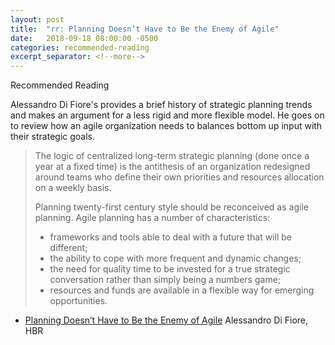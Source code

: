 ```yaml
---
layout: post
title:  "rr: Planning Doesn’t Have to Be the Enemy of Agile"
date:   2018-09-18 08:00:00 -0500
categories: recommended-reading
excerpt_separator: <!--more-->
---
```


Recommended Reading

Alessandro Di Fiore's provides a brief history of strategic planning trends and makes an argument for a less rigid and more flexible model. He goes on to review how an agile organization needs to balances bottom up input with their strategic goals. 

<!--more-->

> The logic of centralized long-term strategic planning (done once a year at a fixed time) is the antithesis of an organization redesigned around teams who define their own priorities and resources allocation on a weekly basis.
>
> Planning twenty-first century style should be reconceived as agile planning.
> Agile planning has a number of characteristics:
> * frameworks and tools able to deal with a future that will be different;
> * the ability to cope with more frequent and dynamic changes;
> * the need for quality time to be invested for a true strategic conversation rather than simply being a numbers game;
> * resources and funds are available in a flexible way for emerging opportunities.

* [Planning Doesn’t Have to Be the Enemy of Agile](https://hbr.org/2018/09/planning-doesnt-have-to-be-the-enemy-of-agile) Alessandro Di Fiore, HBR